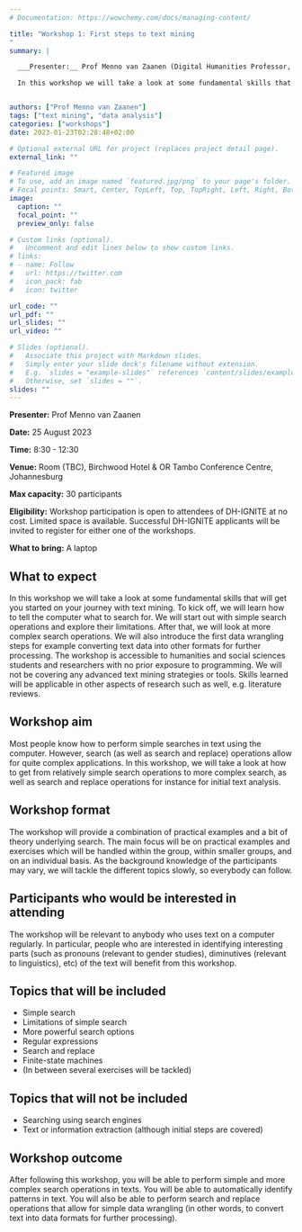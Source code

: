 ```yaml
---
# Documentation: https://wowchemy.com/docs/managing-content/

title: "Workshop 1: First steps to text mining
"
summary: |

  ___Presenter:__ Prof Menno van Zaanen (Digital Humanities Professor, SADiLaR)_

  In this workshop we will take a look at some fundamental skills that will get you started on your journey with text mining. To kick off, we will learn how to tell the computer what to search for.  We will start out with simple search operations and explore their limitations. After that, we will look at more complex search operations.  We will also introduce the first data wrangling steps for example converting text data into other formats for further processing. The workshop is accessible to humanities and social sciences students and researchers with no prior exposure to programming. We will not be covering any advanced text mining strategies or tools.  Skills learned will be applicable in other aspects of research such as well, e.g. literature reviews.


authors: ["Prof Menno van Zaanen"]
tags: ["text mining", "data analysis"]
categories: ["workshops"]
date: 2023-01-23T02:28:48+02:00

# Optional external URL for project (replaces project detail page).
external_link: ""

# Featured image
# To use, add an image named `featured.jpg/png` to your page's folder.
# Focal points: Smart, Center, TopLeft, Top, TopRight, Left, Right, BottomLeft, Bottom, BottomRight.
image:
  caption: ""
  focal_point: ""
  preview_only: false

# Custom links (optional).
#   Uncomment and edit lines below to show custom links.
# links:
# - name: Follow
#   url: https://twitter.com
#   icon_pack: fab
#   icon: twitter

url_code: ""
url_pdf: ""
url_slides: ""
url_video: ""

# Slides (optional).
#   Associate this project with Markdown slides.
#   Simply enter your slide deck's filename without extension.
#   E.g. `slides = "example-slides"` references `content/slides/example-slides.md`.
#   Otherwise, set `slides = ""`.
slides: ""
---
```



**Presenter:** Prof Menno van Zaanen

**Date:** 25 August 2023

**Time:** 8:30 - 12:30

**Venue:** Room (TBC), Birchwood Hotel & OR Tambo Conference Centre, Johannesburg

**Max capacity:** 30 participants

**Eligibility:** Workshop participation is open to attendees of DH-IGNITE at no cost. Limited space is available. Successful DH-IGNITE applicants will be invited to register for either one of the workshops.

**What to bring:** A laptop


## What to expect

In this workshop we will take a look at some fundamental skills that will get you started on your journey with text mining. To kick off, we will learn how to tell the computer what to search for.  We will start out with simple search operations and explore their limitations. After that, we will look at more complex search operations.  We will also introduce the first data wrangling steps for example converting text data into other formats for further processing. The workshop is accessible to humanities and social sciences students and researchers with no prior exposure to programming. We will not be covering any advanced text mining strategies or tools.  Skills learned will be applicable in other aspects of research such as well, e.g. literature reviews. 

## Workshop aim

Most people know how to perform simple searches in text using the computer. However, search (as well as search and replace) operations allow for quite complex applications. In this workshop, we will take a look at how to get from relatively simple search operations to more complex search, as well as search and replace operations for instance for initial text analysis. 

## Workshop format

The workshop will provide a combination of practical examples and a bit of theory underlying search. The main focus will be on practical examples and exercises which will be handled within the group, within smaller groups, and on an individual basis. As the background knowledge of the participants may vary, we will tackle the different topics slowly, so everybody can follow.
 
## Participants who would be interested in attending

The workshop will be relevant to anybody who uses text on a computer regularly. In particular, people who are interested in identifying interesting parts (such as pronouns (relevant to gender studies), diminutives (relevant to linguistics), etc) of the text will benefit from this workshop.

## Topics that will be included

- Simple search
- Limitations of simple search
- More powerful search options
- Regular expressions
- Search and replace
- Finite-state machines
- (In between several exercises will be tackled)

## Topics that will not be included

- Searching using search engines
- Text or information extraction (although initial steps are covered)

## Workshop outcome

After following this workshop, you will be able to perform simple and more complex search operations in texts. You will be able to automatically identify patterns in text. You will also be able to perform search and replace operations that allow for simple data wrangling (in other words, to convert text into data formats for further processing).
